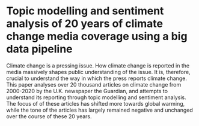 # Topic modelling and sentiment analysis of 20 years of climate change media coverage using a big data pipeline
Climate change is a pressing issue. How climate change is reported in the media massively shapes public understanding of the issue. It is, therefore, crucial to understand the way in which the press reports climate change. This paper analyses over 20 thousand articles on climate change from 2000-2020 by the U.K. newspaper the Guardian, and attempts to understand its reporting through topic modelling and sentiment analysis. The focus of of these articles has shifted more towards global warming, while the tone of the articles has largely remained negative and unchanged over the course of these 20 years.
